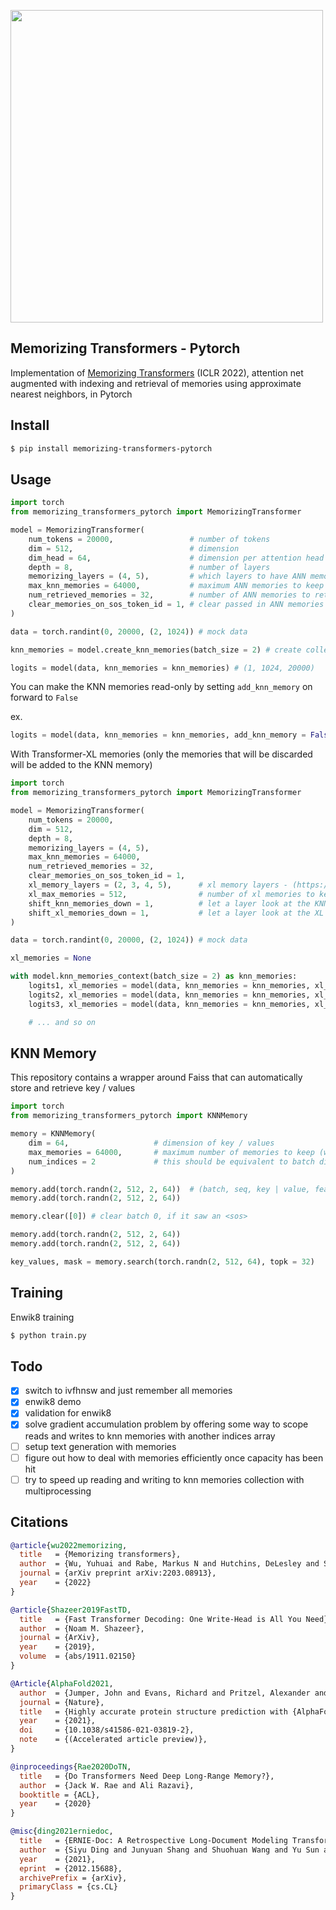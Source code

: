 <img src="./diagram.png" width="500px"></img>

## Memorizing Transformers - Pytorch

Implementation of <a href="https://arxiv.org/abs/2203.08913">Memorizing Transformers</a> (ICLR 2022), attention net augmented with indexing and retrieval of memories using approximate nearest neighbors, in Pytorch

## Install

```bash
$ pip install memorizing-transformers-pytorch
```

## Usage

```python
import torch
from memorizing_transformers_pytorch import MemorizingTransformer

model = MemorizingTransformer(
    num_tokens = 20000,                 # number of tokens
    dim = 512,                          # dimension
    dim_head = 64,                      # dimension per attention head
    depth = 8,                          # number of layers
    memorizing_layers = (4, 5),         # which layers to have ANN memories
    max_knn_memories = 64000,           # maximum ANN memories to keep (once it hits this capacity, it will be reset for now, due to limitations in faiss' ability to remove entries)
    num_retrieved_memories = 32,        # number of ANN memories to retrieve
    clear_memories_on_sos_token_id = 1, # clear passed in ANN memories automatically for batch indices which contain this specified SOS token id - otherwise, you can also manually iterate through the ANN memories and clear the indices before the next iteration
)

data = torch.randint(0, 20000, (2, 1024)) # mock data

knn_memories = model.create_knn_memories(batch_size = 2) # create collection of KNN memories with the correct batch size (2 in example)

logits = model(data, knn_memories = knn_memories) # (1, 1024, 20000)
```

You can make the KNN memories read-only by setting `add_knn_memory` on forward to `False`

ex.

```python
logits = model(data, knn_memories = knn_memories, add_knn_memory = False) # knn memories will not be updated
```

With Transformer-XL memories (only the memories that will be discarded will be added to the KNN memory)

```python
import torch
from memorizing_transformers_pytorch import MemorizingTransformer

model = MemorizingTransformer(
    num_tokens = 20000,
    dim = 512,
    depth = 8,
    memorizing_layers = (4, 5),
    max_knn_memories = 64000,
    num_retrieved_memories = 32,
    clear_memories_on_sos_token_id = 1,
    xl_memory_layers = (2, 3, 4, 5),      # xl memory layers - (https://arxiv.org/abs/2007.03356 shows you do not need XL memory on all layers, just the latter ones) - if a KNNAttention layer ends up using XL memories, only the XL memories that will be discarded will be added to long term memory
    xl_max_memories = 512,                # number of xl memories to keep
    shift_knn_memories_down = 1,          # let a layer look at the KNN memories this number of layers above
    shift_xl_memories_down = 1,           # let a layer look at the XL memories this number of layers above, shown to enhance receptive field in ernie-doc paper
)

data = torch.randint(0, 20000, (2, 1024)) # mock data

xl_memories = None

with model.knn_memories_context(batch_size = 2) as knn_memories:
    logits1, xl_memories = model(data, knn_memories = knn_memories, xl_memories = xl_memories)
    logits2, xl_memories = model(data, knn_memories = knn_memories, xl_memories = xl_memories)
    logits3, xl_memories = model(data, knn_memories = knn_memories, xl_memories = xl_memories)

    # ... and so on
```

## KNN Memory

This repository contains a wrapper around Faiss that can automatically store and retrieve key / values

```python
import torch
from memorizing_transformers_pytorch import KNNMemory

memory = KNNMemory(
    dim = 64,                   # dimension of key / values
    max_memories = 64000,       # maximum number of memories to keep (will throw out the oldest memories for now if it overfills)
    num_indices = 2             # this should be equivalent to batch dimension, as each batch keeps track of its own memories, expiring when it sees a new document
)

memory.add(torch.randn(2, 512, 2, 64))  # (batch, seq, key | value, feature dim)
memory.add(torch.randn(2, 512, 2, 64))

memory.clear([0]) # clear batch 0, if it saw an <sos>

memory.add(torch.randn(2, 512, 2, 64))
memory.add(torch.randn(2, 512, 2, 64))

key_values, mask = memory.search(torch.randn(2, 512, 64), topk = 32)
```

## Training

Enwik8 training

```bash
$ python train.py
```

## Todo

- [x] switch to ivfhnsw and just remember all memories
- [x] enwik8 demo
- [x] validation for enwik8
- [x] solve gradient accumulation problem by offering some way to scope reads and writes to knn memories with another indices array
- [ ] setup text generation with memories
- [ ] figure out how to deal with memories efficiently once capacity has been hit
- [ ] try to speed up reading and writing to knn memories collection with multiprocessing

## Citations

```bibtex
@article{wu2022memorizing,
  title   = {Memorizing transformers},
  author  = {Wu, Yuhuai and Rabe, Markus N and Hutchins, DeLesley and Szegedy, Christian},
  journal = {arXiv preprint arXiv:2203.08913},
  year    = {2022}
}
```

```bibtex
@article{Shazeer2019FastTD,
  title   = {Fast Transformer Decoding: One Write-Head is All You Need},
  author  = {Noam M. Shazeer},
  journal = {ArXiv},
  year    = {2019},
  volume  = {abs/1911.02150}
}
```

```bibtex
@Article{AlphaFold2021,
  author  = {Jumper, John and Evans, Richard and Pritzel, Alexander and Green, Tim and Figurnov, Michael and Ronneberger, Olaf and Tunyasuvunakool, Kathryn and Bates, Russ and {\v{Z}}{\'\i}dek, Augustin and Potapenko, Anna and Bridgland, Alex and Meyer, Clemens and Kohl, Simon A A and Ballard, Andrew J and Cowie, Andrew and Romera-Paredes, Bernardino and Nikolov, Stanislav and Jain, Rishub and Adler, Jonas and Back, Trevor and Petersen, Stig and Reiman, David and Clancy, Ellen and Zielinski, Michal and Steinegger, Martin and Pacholska, Michalina and Berghammer, Tamas and Bodenstein, Sebastian and Silver, David and Vinyals, Oriol and Senior, Andrew W and Kavukcuoglu, Koray and Kohli, Pushmeet and Hassabis, Demis},
  journal = {Nature},
  title   = {Highly accurate protein structure prediction with {AlphaFold}},
  year    = {2021},
  doi     = {10.1038/s41586-021-03819-2},
  note    = {(Accelerated article preview)},
}
```

```bibtex
@inproceedings{Rae2020DoTN,
  title   = {Do Transformers Need Deep Long-Range Memory?},
  author  = {Jack W. Rae and Ali Razavi},
  booktitle = {ACL},
  year    = {2020}
}
```

```bibtex
@misc{ding2021erniedoc,
  title   = {ERNIE-Doc: A Retrospective Long-Document Modeling Transformer},
  author  = {Siyu Ding and Junyuan Shang and Shuohuan Wang and Yu Sun and Hao Tian and Hua Wu and Haifeng Wang},
  year    = {2021},
  eprint  = {2012.15688},
  archivePrefix = {arXiv},
  primaryClass = {cs.CL}
}
```
